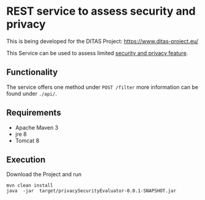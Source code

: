 # REST service to assess security and privacy

This is being developed for the DITAS Project: https://www.ditas-project.eu/

This Service can be used to assess limited [security and privacy feature](https://docs.google.com/document/d/1DrXVIkNJstshpFowviK1szww5F9Q-O6KeGvLZ5Kjdvk).

## Functionality

The service offers one method under ``POST /filter`` more information can be found under ``./api/``. 

## Requirements

* Apache Maven 3
* jre 8 
* Tomcat 8

## Execution

Download the Project and  run 
```
mvn clean install
java  -jar  target/privacySecurityEvaluator-0.0.1-SNAPSHOT.jar 
```